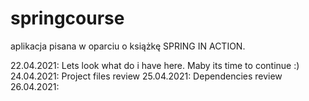 # springcourse
aplikacja pisana w oparciu o książkę  SPRING IN ACTION. 

22.04.2021: Lets look what do i have here. Maby its time to continue :)
24.04.2021: Project files review
25.04.2021: Dependencies review
26.04.2021: 
